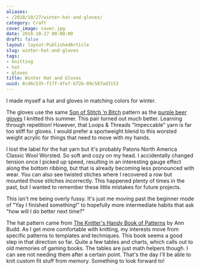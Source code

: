 ```yaml
---
aliases:
- /2018/10/27/winter-hat-and-gloves/
category: Craft
cover_image: cover.jpg
date: 2018-10-27 00:00:00
draft: false
layout: layout:PublishedArticle
slug: winter-hat-and-gloves
tags:
- knitting
- hat
- gloves
title: Winter Hat and Gloves
uuid: 8cd6c535-f17f-4fe7-b72b-89c587ad3153
---
```


I made  myself a hat and gloves in matching colors for winter.
<!--more-->

The gloves use the same [Son of Stitch 'n Bitch][] pattern as the [purple beer gloves][] I knitted this
summer. This pair turned out much better. Learning through repetition! However, that Loops & Threads "Impeccable"
yarn is far too stiff for gloves. I would prefer a sportweight blend to this worsted weight acrylic
for things that need to move with my hands.

[Son of Stitch 'n Bitch]: https://www.goodreads.com/book/show/170305.Son_of_Stitch_n_Bitch
[purple beer gloves]: /post/2018/08/beer-gloves

I lost the label for the hat yarn but it's probably Patons North America Classic Wool Worsted. So soft and
cozy on my head. I accidentally changed tension once I picked up speed, resulting in an interesting gauge
effect along the bottom ribbing, but that is already becoming less pronounced with wear. You can also see
twisted stiches where I recovered a row but mounted those stitches incorrectly. This happened plenty of times
in the past, but I wanted to remember these little mistakes for future projects.

This isn't me being overly fussy. It's just me moving past the beginner mode of "Yay I finished something!" to
hopefully more intermediate habits that ask "how will I do better next time?"

The hat pattern came from [The Knitter's Handy Book of Patterns][] by Ann Budd. As I get more
comfortable with knitting, my interests move from specific patterns to templates and techniques. This
book seems a good step in that direction so far. Quite a few tables and charts, which calls out to old
memories of gaming books. The tables are just math helpers though. I can see not needing them after a certain
point. That's the day I'll be able to knit custom fit stuff from memory. Something to look forward to!

[The Knitter's Handy Book of Patterns]: https://www.goodreads.com/book/show/85015.Knitters_Handy_Book_Of_Patterns